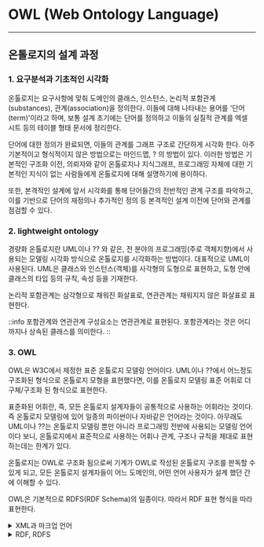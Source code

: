 # OWL (Web Ontology Language)

---
## 온톨로지의 설계 과정


### 1. 요구분석과 기초적인 시각화

온톨로지는 요구사항에 맞춰 도메인의 클래스, 인스턴스, 논리적 포함관계(substances), 관계(association)을 정의한다. 이들에 대해 나타내는 용어를 '단어(term)'이라고 하며, 보통 설계 초기에는 단어를 정의하고 이들의 실질적 관계를 엑셀 시트 등의 테이블 형태 문서에 정리한다.

단어에 대한 정의가 완료되면, 이들의 관계를 그래프 구조로 간단하게 시각화 한다. 아주 기본적이고 형식적이지 않은 방법으로는 마인드맵, ? 의 방법이 있다. 이러한 방법은 기본적인 구조화 이전, 의뢰자와 같이 온톨로지나 지식그래프, 프로그래밍 자체에 대한 기본적인 지식이 없는 사람들에게 온톨로지에 대해 설명하기에 용이하다. 

또한, 본격적인 설계에 앞서 시각화를 통해 단어들간의 전반적인 관계 구조를 파악하고, 이를 기반으로 단어의 재정의나 추가적인 정의 등 본격적인 설계 이전에 단어와 관계를 점검할 수 있다.

### 2. lightweight ontology

경량화 온톨로지란 UML이나 ?? 와 같은, 전 분야의 프로그래밍(주로 객체지향)에서 사용되는 모델링 시각화 방식으로 온톨로지를 시각화하는 방법이다. 대표적으로 UML이 사용된다. UML은 클래스와 인스턴스(객체)를 사각형의 도형으로 표현하고, 도형 안에 클래스의 타입 등의 규칙, 속성 등을 기재한다. 

논리적 포함관계는 삼각형으로 채워진 화살표로, 연관관계는 채워지지 않은 화살표로 표현한다.

::info 포함관계와 연관관계
구성요소는 연관관계로 표현된다. 포함관계라는 것은 어디까지나 상속된 클래스를 의미한다.
::


### 3. OWL

OWL은 W3C에서 제정한 표준 온톨로지 모델링 언어이다. UML이나 ??에서 어느정도 구조화된 형식으로 온톨로지 모형을 표현했다면, 이를 온톨로지 모델링 표준 어휘로 더 구체/구조화 된 형식으로 표현한다.

표준화된 어휘란, 즉, 모든 온톨로지 설계자들이 공통적으로 사용하는 어휘라는 것이다. 즉 온톨로지 모델링에 있어 일종의 파이썬이나 자바같은 언어라는 것이다. 아무래도 UML이나 ??는 온톨로지 모델링 뿐만 아니라 프로그래밍 전반에 사용되는 모델링 언어이다 보니, 온톨로지에서 표준적으로 사용하는 어휘나 관계, 구조나 규칙을 제대로 표현하는데는 한계가 있다.

온톨로지는 OWL로 구조화 됨으로써 기계가 OWL로 작성된 온톨로지 구조를 판독할 수 있게 되고, 모든 온톨로지 설계자들이 어느 도메인의, 어떤 언어 사용자가 설계 했던 간에 이해할 수 있다.

OWL은 기본적으로 RDFS(RDF Schema)의 일종이다. 따라서 RDF 표현 형식을 따라 표현한다.

<details>
    <summary>XML과 마크업 언어</summary>

XML은 데이터를 정의하는 규칙을 제공하는 마크업 언어이다. 마크업 언어란 태그 등을 이용해 문서나 데이터 구조를 명기하는 언어로, 프로그래밍 언어에 속하지는 않는다. 컴퓨터 등의 기계에 어떤 계산 작업을 수행하도록 지시하는 언어가 아니라, 단순히 문서/데이터 구조를 표현하는 언어이기 때문이다. XML은 ``<>``를 이용해 누구나 자신만의 문서/데이터 구조를 표현할 수 있도록 한다.

다른 마크업 언어로는 HTML이 있다. HTML은 ``<h1>``등의 태그를 활용해 웹 문서의 구조를 나타낸다.
</details>


<details>
    <summary>RDF, RDFS</summary>

RDF란 웹 상의 정보를 표현하기 위한 규격이다. HTML이 웹 문서 내용을 구조화한다면, RDF는 웹 문서의 메타 정보를 구조화하여 나타내는 프레임워크이다.
RDF는 각기 다른 도메인에서 정의되는 동의어를 의미를 분명하게 구분하기 위해 XML의 namespace를 이용한다. 

RDFS는 특정 메타데이터에서 정의하고 있는 어휘들을 선언하기 위해 사용된다. 즉, 어떤 도메인에서 표준적으로 활용하기 위해 도메인에 적합하도록 사용어휘나 표현 규칙을 체계화하여 RDF를 표현형식대로 자료를 기술하는 어휘 체계를 의미한다. RDFS의 일종인 OWL은, 웹 자원에 대한 메타 정보를 온톨로지 형태로 표준화하여 기술하도록 하는 어휘 체계라고 할 수 있다.
</details>